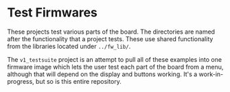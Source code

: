 # Test Firmwares

These projects test various parts of the board. The directories are named after the functionality that a project tests. These use shared functionality from the libraries located under `../fw_lib/`.

The `v1_testsuite` project is an attempt to pull all of these examples into one firmware image which lets the user test each part of the board from a menu, although that will depend on the display and buttons working. It's a work-in-progress, but so is this entire repository.
